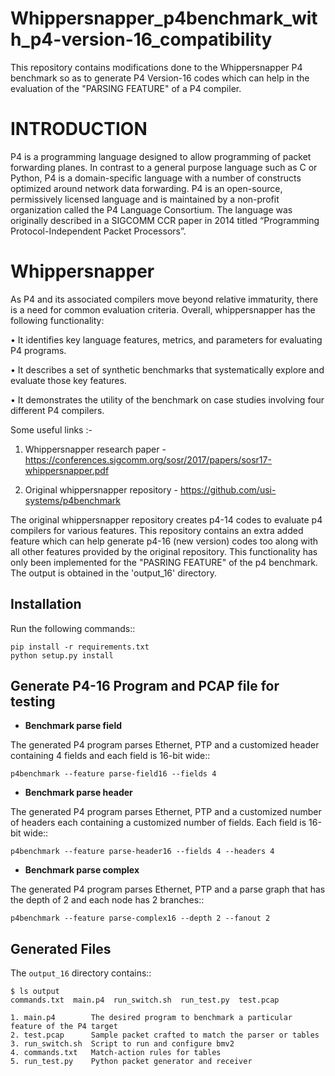 # Whippersnapper_p4benchmark_with_p4-version-16_compatibility
This repository contains modifications done to the Whippersnapper P4 benchmark so as to generate P4 Version-16 codes which can help in the evaluation of the "PARSING FEATURE" of a P4 compiler.

# INTRODUCTION
P4 is a programming language designed to allow programming of packet forwarding planes. In contrast to a general purpose language such as C or Python, P4 is a domain-specific language with a number of constructs optimized around network data forwarding. P4 is an open-source, permissively licensed language and is maintained by a non-profit organization called the P4 Language Consortium. The language was originally described in a SIGCOMM CCR paper in 2014 titled “Programming Protocol-Independent Packet Processors”.

# Whippersnapper
As P4 and its associated compilers move beyond relative immaturity, there is a need for common evaluation criteria. Overall, whippersnapper has the following functionality:

• It identifies key language features, metrics, and parameters for evaluating P4 programs.

• It describes a set of synthetic benchmarks that systematically explore and evaluate those key features.

• It demonstrates the utility of the benchmark on case studies involving four different P4 compilers.

Some useful links :-

1. Whippersnapper research paper - https://conferences.sigcomm.org/sosr/2017/papers/sosr17-whippersnapper.pdf

2. Original whippersnapper repository - https://github.com/usi-systems/p4benchmark

The original whippersnapper repository creates p4-14 codes to evaluate p4 compilers for various features. This repository contains an extra added feature which can help generate p4-16 (new version) codes too along with all other features provided by the original repository. This functionality has only been implemented for the "PASRING FEATURE" of the p4 benchmark. The output is obtained in the 'output_16' directory.

Installation
------------

Run the following commands::

    pip install -r requirements.txt
    python setup.py install

Generate P4-16 Program and PCAP file for testing
---------------------------------------------

* **Benchmark parse field**

The generated P4 program parses Ethernet,
PTP and a customized header containing 4 fields and each field is 16-bit wide::

    p4benchmark --feature parse-field16 --fields 4

* **Benchmark parse header**

The generated P4 program parses Ethernet, PTP and
a customized number of headers each containing a customized number of fields.
Each field is 16-bit wide::

    p4benchmark --feature parse-header16 --fields 4 --headers 4

* **Benchmark parse complex**

The generated P4 program parses Ethernet, PTP and
a parse graph that has the depth of 2 and each node has 2 branches::

    p4benchmark --feature parse-complex16 --depth 2 --fanout 2
Generated Files
---------------

The `output_16` directory contains::

    $ ls output
    commands.txt  main.p4  run_switch.sh  run_test.py  test.pcap

    1. main.p4        The desired program to benchmark a particular feature of the P4 target
    2. test.pcap      Sample packet crafted to match the parser or tables
    3. run_switch.sh  Script to run and configure bmv2
    4. commands.txt   Match-action rules for tables
    5. run_test.py    Python packet generator and receiver
